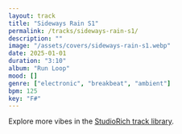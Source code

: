 ```yaml
---
layout: track
title: "Sideways Rain S1"
permalink: /tracks/sideways-rain-s1/
description: ""
image: "/assets/covers/sideways-rain-s1.webp"
date: 2025-01-01
duration: "3:10"
album: "Run Loop"
mood: []
genre: ["electronic", "breakbeat", "ambient"]
bpm: 125
key: "F#"
---
```


Explore more vibes in the [StudioRich track library](/tracks/).
